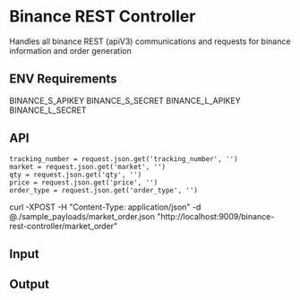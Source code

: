 # Binance REST Controller

Handles all binance REST (apiV3) communications and requests for binance information and order generation

## ENV Requirements

BINANCE_S_APIKEY
BINANCE_S_SECRET
BINANCE_L_APIKEY
BINANCE_L_SECRET


## API

    tracking_number = request.json.get('tracking_number', '')
    market = request.json.get('market', '')
    qty = request.json.get('qty', '')
    price = request.json.get('price', '')
    order_type = request.json.get('order_type', '')



curl -XPOST -H "Content-Type: application/json" -d @./sample_payloads/market_order.json "http://localhost:9009/binance-rest-controller/market_order"

## Input


## Output
